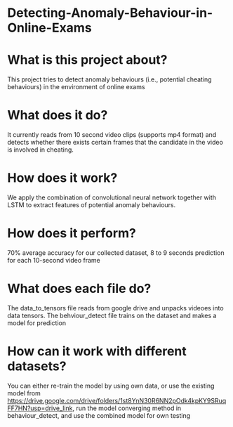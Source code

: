 # Detecting-Anomaly-Behaviour-in-Online-Exams

# What is this project about?
This project tries to detect anomaly behaviours (i.e., potential cheating behaviours) in the environment of online exams

# What does it do?
It currently reads from 10 second video clips (supports mp4 format) and detects whether there exists certain frames that the candidate in the video is involved in cheating.

# How does it work?
We apply the combination of convolutional neural network together with LSTM to extract features of potential anomaly behaviours.

# How does it perform?
70% average accuracy for our collected dataset, 8 to 9 seconds prediction for each 10-second video frame

# What does each file do?
The data_to_tensors file reads from google drive and unpacks videoes into data tensors.
The behviour_detect file trains on the dataset and makes a model for prediction

# How can it work with different datasets?
You can either re-train the model by using own data, or use the existing model from https://drive.google.com/drive/folders/1st8YnN30R6NN2pOdk4kpKY9SRuqFF7HN?usp=drive_link, run the model converging method in behaviour_detect, and use the combined model for own testing
